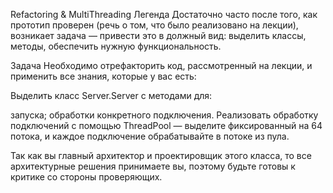 Refactoring & MultiThreading
Легенда
Достаточно часто после того, как прототип проверен (речь о том, что было реализовано на лекции), возникает задача — привести это в должный вид: выделить классы, методы, обеспечить нужную функциональность.

Задача
Необходимо отрефакторить код, рассмотренный на лекции, и применить все знания, которые у вас есть:

Выделить класс Server.Server с методами для:

запуска;
обработки конкретного подключения.
Реализовать обработку подключений с помощью ThreadPool — выделите фиксированный на 64 потока, и каждое подключение обрабатывайте в потоке из пула.

Так как вы главный архитектор и проектировщик этого класса, то все архитектурные решения принимаете вы, поэтому будьте готовы к критике со стороны проверяющих.